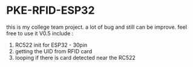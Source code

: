 # PKE-RFID-ESP32
this is my college team project. a lot of bug and still can be improve. feel free to use it
V0.5
include :
1. RC522 init for ESP32 - 30pin
2. getting the UID from RFID card
3. looping if there is card detected near the RC522
